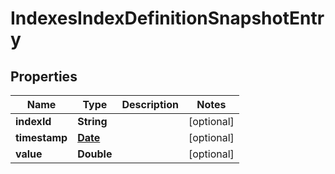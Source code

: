 

# IndexesIndexDefinitionSnapshotEntry

## Properties

Name | Type | Description | Notes
------------ | ------------- | ------------- | -------------
**indexId** | **String** |  |  [optional]
**timestamp** | [**Date**](Date.md) |  |  [optional]
**value** | **Double** |  |  [optional]




